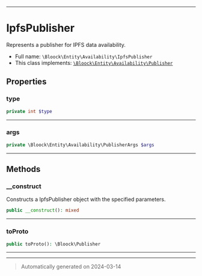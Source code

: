 ***

# IpfsPublisher

Represents a publisher for IPFS data availability.



* Full name: `\Bloock\Entity\Availability\IpfsPublisher`
* This class implements:
[`\Bloock\Entity\Availability\Publisher`](./Publisher.md)



## Properties


### type



```php
private int $type
```






***

### args



```php
private \Bloock\Entity\Availability\PublisherArgs $args
```






***

## Methods


### __construct

Constructs a IpfsPublisher object with the specified parameters.

```php
public __construct(): mixed
```












***

### toProto



```php
public toProto(): \Bloock\Publisher
```












***


***
> Automatically generated on 2024-03-14
